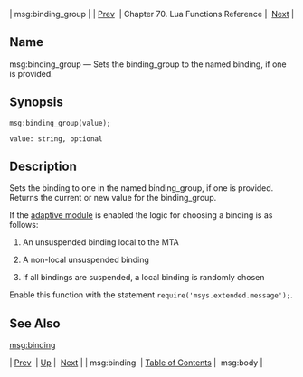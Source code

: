| msg:binding_group |
| [Prev](lua.ref.msg_binding)  | Chapter 70. Lua Functions Reference |  [Next](lua.ref.msg_body) |

<a name="lua.ref.msg_binding_group"></a>
## Name

msg:binding_group — Sets the binding_group to the named binding, if one is provided.

<a name="idp16665488"></a>
## Synopsis

`msg:binding_group(value);`

`value: string, optional`<a name="idp16668432"></a>
## Description

Sets the binding to one in the named binding_group, if one is provided. Returns the current or new value for the binding_group.

If the [adaptive module](modules.adaptive "71.3. adaptive – Adaptive Delivery") is enabled the logic for choosing a binding is as follows:

1.  An unsuspended binding local to the MTA

2.  A non-local unsuspended binding

3.  If all bindings are suspended, a local binding is randomly chosen

Enable this function with the statement `require('msys.extended.message');`.

<a name="idp16675856"></a>
## See Also

[msg:binding](lua.ref.msg_binding "msg:binding")

| [Prev](lua.ref.msg_binding)  | [Up](lua.function.details) |  [Next](lua.ref.msg_body) |
| msg:binding  | [Table of Contents](index) |  msg:body |

